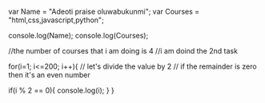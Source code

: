var Name = "Adeoti praise oluwabukunmi";
var Courses = "html,css,javascript,python";

console.log(Name);
console.log(Courses);

//the number of courses that i am doing is 4
//i am doind the 2nd task


for(i=1; i<=200; i++){
  // let's divide the value by 2
  // if the remainder is zero then it's an even number
 
  if(i % 2 == 0){
    console.log(i);
  }
}